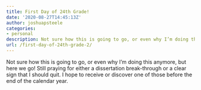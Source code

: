 ```yaml
---
title: First Day of 24th Grade!
date: '2020-08-27T14:45:13Z'
author: joshuapsteele
categories:
- personal
description: Not sure how this is going to go, or even why I’m doing this anymore, but here we go.
url: /first-day-of-24th-grade-2/
---
```

Not sure how this is going to go, or even why I’m doing this anymore, but here we go! Still praying for either a dissertation break-through or a clear sign that I should quit. I hope to receive or discover one of those before the end of the calendar year.